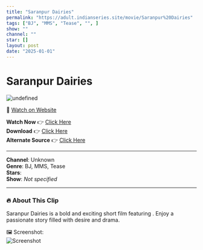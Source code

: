```yaml
---
title: "Saranpur Dairies"
permalink: "https://adult.indianseries.site/movie/Saranpur%20Dairies"
tags: ["BJ", "MMS", "Tease", "", ]
show: ""
channel: ""
star: []
layout: post
date: "2025-01-01"
---
```


# Saranpur Dairies

![undefined](https://desisins.com/wp-content/uploads/2024/08/Saranpur-Dairies-DesiSins.com_.jpg)

🔗 [Watch on Website](https://adult.indianseries.site/movie/Saranpur%20Dairies)

**Watch Now** 👉 [Click Here](https://adult.indianseries.site/movie/Saranpur%20Dairies)  
**Download** 👉 [Click Here](https://adult.indianseries.site/movie/Saranpur%20Dairies)  
**Alternate Source** 👉 [Click Here](https://adult.indianseries.site/movie/Saranpur%20Dairies)

---

**Channel**: Unknown  
**Genre**: BJ, MMS, Tease  
**Stars**:   
**Show**: *Not specified*

---

### 🔥 About This Clip

Saranpur Dairies is a bold and exciting short film featuring . Enjoy a passionate story filled with desire and drama.
 
🖼️ Screenshot:  
![Screenshot](https://desisins.com/wp-content/uploads/2024/08/Saranpur-Dairies-DesiSins.com_.jpg)
